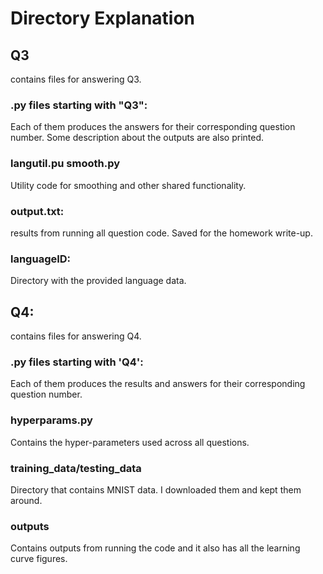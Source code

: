 # Directory Explanation

## Q3

contains files for answering Q3.

### .py files starting with "Q3":
Each of them produces the answers for their corresponding question number. Some description about the outputs are also printed.

### langutil.pu smooth.py
Utility code for smoothing and other shared functionality.

### output.txt:
results from running all question code. Saved for the homework write-up. 

### languageID:
Directory with the provided language data.




## Q4:

contains files for answering Q4.

### .py files starting with 'Q4':
Each of them produces the results and answers for their corresponding question number. 

### hyperparams.py
Contains the hyper-parameters used across all questions.

### training_data/testing_data
Directory that contains MNIST data. I downloaded them and kept them around.

### outputs 
Contains outputs from running the code and it also has all the learning curve figures.

